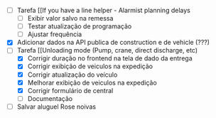 - [ ] Tarefa [[If you have a line helper - Alarmist planning delays
	- [ ] Exibir valor salvo na remessa
	- [ ] Testar atualização de programação
	- [ ] Ajustar frequência
- [x] Adicionar dados na API publica de construction e de vehicle (???)
- [ ] Tarefa [[Unloading mode (Pump, crane, direct discharge, etc)
	- [x] Corrigir duração no frontend na tela de dado da entrega
	- [x] Corrigir exibição de veiculos na expedição
	- [x] Corrigir atualização do veículo
	- [x] Melhorar exibição de veiculos na expedição
	- [x] Corrigir formulário de central
	- [ ] Documentação
- [ ] Salvar aluguel Rose noivas